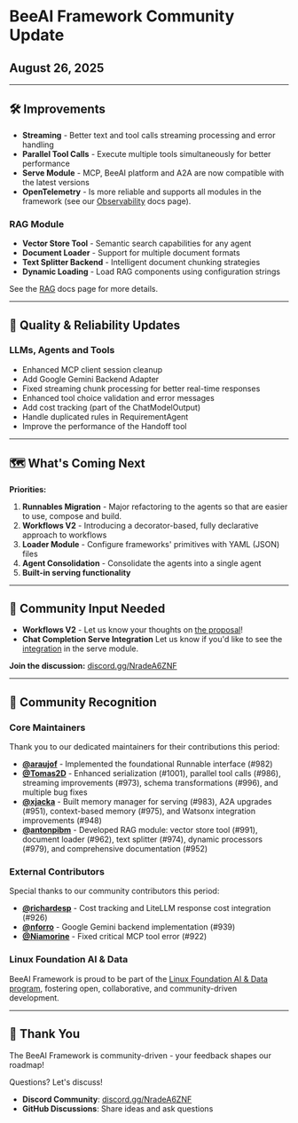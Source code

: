 # BeeAI Framework Community Update

## August 26, 2025

---

## 🛠️ Improvements

- **Streaming** - Better text and tool calls streaming processing and error handling
- **Parallel Tool Calls** - Execute multiple tools simultaneously for better performance
- **Serve Module** - MCP, BeeAI platform and A2A are now compatible with the latest versions
- **OpenTelemetry** - Is more reliable and supports all modules in the framework (see our [Observability](https://framework.beeai.dev/modules/observability) docs page). 

### RAG Module
- **Vector Store Tool** - Semantic search capabilities for any agent
- **Document Loader** - Support for multiple document formats
- **Text Splitter Backend** - Intelligent document chunking strategies
- **Dynamic Loading** - Load RAG components using configuration strings

See the [RAG](https://framework.beeai.dev/modules/rag) docs page for more details.

---

## 🔧 Quality & Reliability Updates

### LLMs, Agents and Tools
- Enhanced MCP client session cleanup
- Add Google Gemini Backend Adapter
- Fixed streaming chunk processing for better real-time responses
- Enhanced tool choice validation and error messages
- Add cost tracking (part of the ChatModelOutput)
- Handle duplicated rules in RequirementAgent
- Improve the performance of the Handoff tool

---

## 🗺️ What's Coming Next

**Priorities:**
1. **Runnables Migration** - Major refactoring to the agents so that are easier to use, compose and build.
2. **Workflows V2** - Introducing a decorator-based, fully declarative approach to workflows
3. **Loader Module** - Configure frameworks' primitives with YAML (JSON) files
4. **Agent Consolidation** - Consolidate the agents into a single agent
5. **Built-in serving functionality** 

---

## 💬 Community Input Needed

- **Workflows V2** - Let us know your thoughts on [the proposal](https://github.com/i-am-bee/beeai-framework/discussions/1005)!
- **Chat Completion Serve Integration** Let us know if you'd like to see the [integration](https://github.com/i-am-bee/beeai-framework/discussions/1008) in the serve module.

**Join the discussion:** [discord.gg/NradeA6ZNF](https://discord.gg/NradeA6ZNF)

---

## 🙏 Community Recognition

### Core Maintainers
Thank you to our dedicated maintainers for their contributions this period:
- **[@araujof](https://github.com/araujof)** - Implemented the foundational Runnable interface (#982)
- **[@Tomas2D](https://github.com/Tomas2D)** - Enhanced serialization (#1001), parallel tool calls (#986), streaming improvements (#973), schema transformations (#996), and multiple bug fixes
- **[@xjacka](https://github.com/xjacka)** - Built memory manager for serving (#983), A2A upgrades (#951), context-based memory (#975), and Watsonx integration improvements (#948)
- **[@antonpibm](https://github.com/antonpibm)** - Developed RAG module: vector store tool (#991), document loader (#962), text splitter (#974), dynamic processors (#979), and comprehensive documentation (#952)

### External Contributors
Special thanks to our community contributors this period:
- **[@richardesp](https://github.com/richardesp)** - Cost tracking and LiteLLM response cost integration (#926)
- **[@nforro](https://github.com/nforro)** - Google Gemini backend implementation (#939)
- **[@Niamorine](https://github.com/Niamorine)** - Fixed critical MCP tool error (#922)

### Linux Foundation AI & Data
BeeAI Framework is proud to be part of the [Linux Foundation AI & Data program](https://lfaidata.foundation/projects/), fostering open, collaborative, and community-driven development.

---

## 🙏 Thank You

The BeeAI Framework is community-driven - your feedback shapes our roadmap!

Questions? Let's discuss!
- **Discord Community**: [discord.gg/NradeA6ZNF](https://discord.gg/NradeA6ZNF)
- **GitHub Discussions**: Share ideas and ask questions
